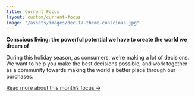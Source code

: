 ```yaml
---
title: Current Focus
layout: custom/current-focus
image: "/assets/images/dec-17-theme-conscious.jpg"
---
```


**Conscious living: the powerful potential we have to create the world we dream of**

During this holiday season, as consumers, we're making a lot of decisions. We want to help you make the best decisions possible, and work together as a community towards making the world a better place through our purchases.

[Read more about this month’s focus →](/blog/series/conscious)
